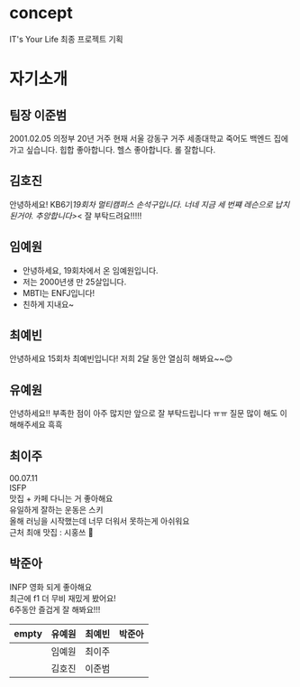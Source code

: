 # concept

IT's Your Life 최종 프로젝트 기획

# 자기소개

## 팀장 이준범
2001.02.05
의정부 20년 거주
현재 서울 강동구 거주
세종대학교
죽어도 백엔드
집에 가고 싶습니다.
힙합 좋아합니다.
헬스 좋아합니다.
롤 잘합니다.



## 김호진

안녕하세요!
KB6기*19회차 멀티캠퍼스 손석구입니다.
너네 지금 세 번쨰 레슨으로 납치된거야.
추앙합니다>*<
잘 부탁드려요!!!!!

## 임예원

- 안녕하세요, 19회차에서 온 임예원입니다.
- 저는 2000년생 만 25살입니다.
- MBTI는 ENFJ입니다!
- 친하게 지내요~

## 최예빈

안녕하세요 15회차 최예빈입니다! 저희 2달 동안 열심히 해봐요~~😊

## 유예원

안녕하세요!! 부족한 점이 아주 많지만 앞으로 잘 부탁드립니다 ㅠㅠ 질문 많이 해도 이해해주세요 흑흑

## 최이주
00.07.11 <br>
ISFP <br>
맛집 + 카페 다니는 거 좋아해요 <br>
유일하게 잘하는 운동은 스키 <br>
올해 러닝을 시작했는데 너무 더워서 못하는게 아쉬워요 <br>
근처 최애 맛집 : 시홍쓰 🍅 <br>

## 박준아
INFP 영화 되게 좋아해요<br>
최근에 f1 더 무비 재밌게 봤어요!<br>
6주동안 즐겁게 잘 해봐요!!!<br>


| empty | 유예원  | 최예빈 | 박준아  |
|:-----:|:----:|:---:|:----:|
|       | 임예원 | 최이주 |
|       | 김호진 | 이준범 |

